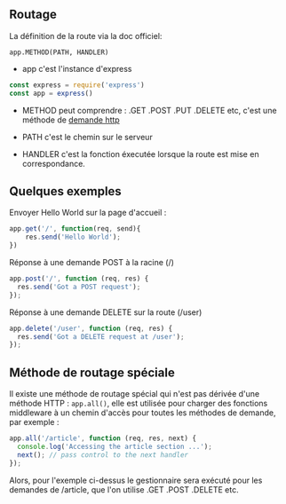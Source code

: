 ## Routage

La définition de la route via la doc officiel: 
```
app.METHOD(PATH, HANDLER)
```

*   app c'est l'instance d'express 
```js
const express = require('express')
const app = express()
```

*   METHOD peut comprendre : .GET .POST .PUT .DELETE etc, c'est une méthode de [demande http](https://en.wikipedia.org/wiki/Hypertext_Transfer_Protocol)

*   PATH c'est le chemin sur le serveur
*   HANDLER c'est la fonction éxecutée lorsque la route est mise en correspondance.

## Quelques exemples 

Envoyer Hello World sur la page d'accueil :
```js
app.get('/', function(req, send){
    res.send('Hello World');
})
```

Réponse à une demande POST à la racine (/)
```js
app.post('/', function (req, res) {
  res.send('Got a POST request');
});
```

Réponse à une demande DELETE sur la route (/user)
```js
app.delete('/user', function (req, res) {
  res.send('Got a DELETE request at /user');
});
```

## Méthode de routage spéciale

Il existe une méthode de routage spécial qui n'est pas dérivée d'une méthode HTTP : `app.all()`, elle est utilisée pour charger des fonctions middleware à un chemin d'accès pour toutes les méthodes de demande, par exemple :
```js
app.all('/article', function (req, res, next) {
  console.log('Accessing the article section ...');
  next(); // pass control to the next handler
});
```

Alors, pour l'exemple ci-dessus le gestionnaire sera exécuté pour les demandes de /article, que l'on utilise .GET .POST .DELETE etc.